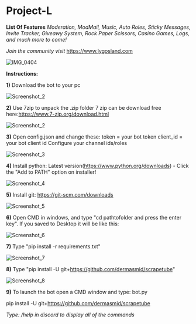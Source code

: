 # Project-L

**List Of Features**
*Moderation, ModMail, Music, Auto Roles, Sticky Messages,  Invite Tracker, Giveawy System, Rock Paper Scissors, Casino Games, Logs, and much more to come!* 

*Join the community visit* https://www.lygosland.com

![IMG_0404](https://github.com/Sir-lygophobia/Project-L/assets/143434121/db4aee20-92e6-4c81-ae1b-247bd9b78dd4)

**Instructions:**

**1)** Download the bot to your pc

![Screenshot_2](https://github.com/Sir-lygophobia/Project-L/assets/143434121/a0065b69-f250-487a-bb9b-4513be044f1f)

**2)** Use 7zip to unpack the .zip folder 7 zip can be download free here:https://www.7-zip.org/download.html

![Screenshot_2](https://github.com/Sir-lygophobia/Project-L/assets/143434121/7ac50583-849f-4bd2-b018-1b1268af6fc8)

**3)** Open config.json and change these:
token = your bot token
client_id = your bot client id
Configure your channel ids/roles

![Screenshot_3](https://github.com/Sir-lygophobia/Project-L/assets/143434121/258903a6-1cd7-40f7-a138-c1a7dba114fc)


**4)** Install python: Latest version(https://www.python.org/downloads) - Click the "Add to PATH" option on installer!

![Screenshot_4](https://github.com/Sir-lygophobia/Project-L/assets/143434121/362dd9bb-a3df-4cbb-a429-17c1936ee249)

**5)** Install git: https://git-scm.com/downloads

![Screenshot_5](https://github.com/Sir-lygophobia/Project-L/assets/143434121/e5c00c42-69cf-4ee7-810d-3e6dff731195)

**6)** Open CMD in windows, and type "cd pathtofolder and press the enter key". If you saved to Desktop it will be like this:

![Screenshot_6](https://github.com/Sir-lygophobia/Project-L/assets/143434121/525c7377-716b-4999-a11b-98e3ea270cac)

**7)** Type "pip install -r requirements.txt" 

![Screenshot_7](https://github.com/Sir-lygophobia/Project-L/assets/143434121/4f321d25-258f-4d1e-a324-7ac8662495b3)

**8)** Type "pip install -U git+https://github.com/dermasmid/scrapetube"

![Screenshot_8](https://github.com/Sir-lygophobia/Project-L/assets/143434121/9bc22993-d3d5-464b-9a88-5766f4ab8641)

**9)** To launch the bot open a CMD window and type: bot.py

pip install -U git+https://github.com/dermasmid/scrapetube

*Type: /help in discord to display all of the commands*
